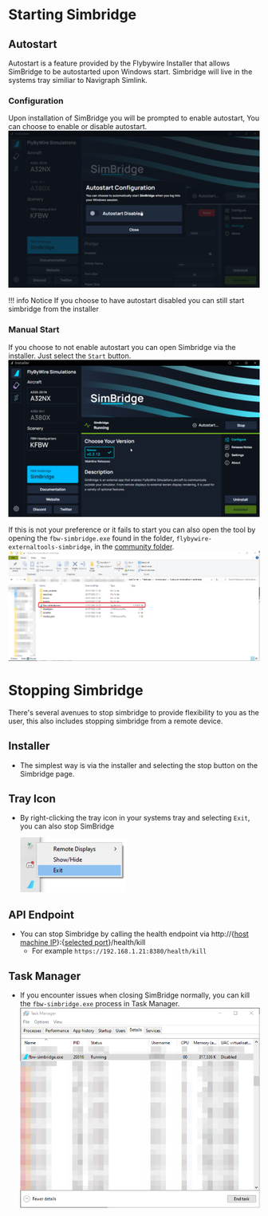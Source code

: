# Starting Simbridge

## Autostart

Autostart is a feature provided by the Flybywire Installer that allows SimBridge to be autostarted upon Windows start. Simbridge will live in the systems tray similiar to Navigraph Simlink. 


### Configuration

Upon installation of SimBridge you will be prompted to enable autostart, You can choose to enable or disable autostart. 
![autostart promp](assets/simbridge/autostart_prompt.png)

!!! info Notice
    If you choose to have autostart disabled you can still start simbridge from the installer

### Manual Start
If you choose to not enable autostart you can open Simbridge via the installer. Just select the `Start` button.
![simbridge running](assets/simbridge/manual_start_running.png)

If this is not your preference or it fails to start you can also open the tool by opening the `fbw-simbridge.exe` found in the folder, `flybywire-externaltools-simbridge`, in the [community folder](../fbw-a32nx/installation.md#Troubleshooting).
![simbridge executable location](assets/simbridge/exec_location.png)

# Stopping Simbridge
There's several avenues to stop simbridge to provide flexibility to you as the user, this also includes stopping simbridge from a remote device.

## Installer
- The simplest way is via the installer and selecting the stop button on the Simbridge page.

## Tray Icon
- By right-clicking the tray icon in your systems tray and selecting `Exit`, you can also stop SimBridge

    ![quit simbridge](assets/simbridge/tray_stop.png)

## API Endpoint
- You can stop Simbridge by calling the health endpoint via http://{[host machine IP](troubleshooting.md#network-configuration)}:{[selected port](configuration.md#server-settings)}/health/kill
    - For example `https://192.168.1.21:8380/health/kill`


## Task Manager
- If you encounter issues when closing SimBridge normally, you can kill the `fbw-simbridge.exe` process in Task Manager.
![task manager stop](assets/simbridge/simbridge_stop_tm.png)